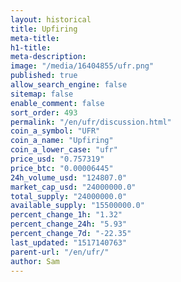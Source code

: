 ```yaml
---
layout: historical
title: Upfiring
meta-title: 
h1-title: 
meta-description: 
image: "/media/16404855/ufr.png"
published: true
allow_search_engine: false
sitemap: false
enable_comment: false
sort_order: 493
permalink: "/en/ufr/discussion.html"
coin_a_symbol: "UFR"
coin_a_name: "Upfiring"
coin_a_lower_case: "ufr"
price_usd: "0.757319"
price_btc: "0.00006445"
24h_volume_usd: "124807.0"
market_cap_usd: "24000000.0"
total_supply: "24000000.0"
available_supply: "15500000.0"
percent_change_1h: "1.32"
percent_change_24h: "5.93"
percent_change_7d: "-22.35"
last_updated: "1517140763"
parent-url: "/en/ufr/"
author: Sam
---
```


